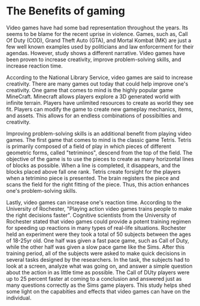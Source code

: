 # The Benefits of gaming

Video games have had some bad representation throughout the years. Its seems to be blame for the recent uprise
in violence. Games, such as, Call Of Duty (COD), Grand Theft Auto (GTA), and Mortal Kombat (MK) are just a few
well known examples used by politicians and law enforcerment for their agendas. However, study shows a different 
narrative. Video games have been proven to increase creativity, improve problem-solving skills, and increase reaction time.

According to the National Library Service, video games are said to increase creativity. There are many games out today that 
could help improve one's creativity. One game that comes to mind is the highly popular game MineCraft. Minecraft allows 
players explore a 3D generated world with infinite terrain. Players have unlimited resources to create as world they see fit. 
Players can modify the game to create new gameplay mechanics, items, and assets. This allows for an endless combinations of 
possibilties and creativity.

Improving problem-solving skills is an additional benefit from playing video games. The first game that comes to mind
is the classic game Tetris. Tetris is primarily composed of a field of play in which pieces of different geometric forms, 
called "tetriminos", descend from the top of the field. The objective of the game is to use the pieces to create as many 
horizontal lines of blocks as possible. When a line is completed, it disappears, and the blocks placed above fall one rank.
Tetris create forsight for the players when a tetrimino piece is presented. The brain registers the piece and scans 
the field for the right fitting of the piece. Thus, this action enhances one's problem-solving skills.

Lastly, video games can increase one's reaction time. According to the University of Rochester, "Playing action video games 
trains people to make the right decisions faster". Cognitive scientists from the University of Rochester stated that video games 
could provide a potent training regimen for speeding up reactions in many types of real-life situations. Rochester held an experiment 
were they took a total of 50 subjects between the ages of 18-25yr old. One half was given a fast pace game, such as Call of Duty, 
while the other half was given a slow pace game like the Sims. After this training period, all of the subjects were asked to make 
quick decisions in several tasks designed by the researchers. In the task, the subjects had to look at a screen, analyze what was 
going on, and answer a simple question about the action in as little time as possible. The Call of DUty players were up to 
25 percent faster at coming to a conclusion and answered just as many questions correctly as the Sims game players. This study helps
shed some light on the capabities and effects that video games can have on the individual.


